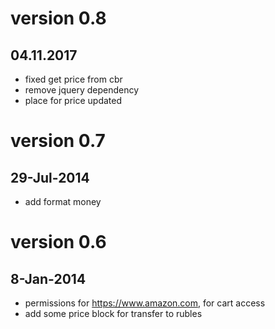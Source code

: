 version 0.8
===========
04.11.2017
----------
- fixed get price from cbr
- remove jquery dependency
- place for price updated

version 0.7
===========
29-Jul-2014
-----------
- add format money

version 0.6
===========
8-Jan-2014
----------
- permissions for https://www.amazon.com, for cart access
- add some price block for transfer to rubles
